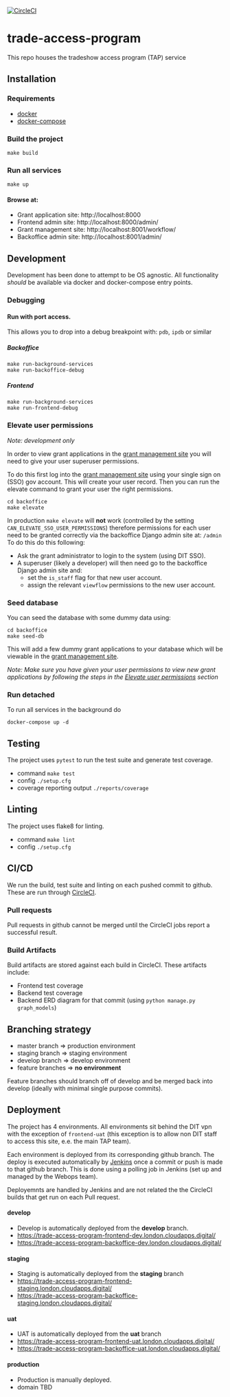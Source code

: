 [![CircleCI](https://circleci.com/gh/uktrade/trade-access-program/tree/master.svg?style=shield)](https://circleci.com/gh/uktrade/trade-access-program/tree/master)

# trade-access-program
This repo houses the tradeshow access program (TAP) service

## Installation

### Requirements
 - [docker](https://hub.docker.com/editions/community/docker-ce-desktop-mac)
 - [docker-compose](https://hub.docker.com/editions/community/docker-ce-desktop-mac)

### Build the project
```
make build
```

### Run all services 
```
make up
```

#### Browse at:
- Grant application site: http://localhost:8000
- Frontend admin site: http://localhost:8000/admin/
- Grant management site: http://localhost:8001/workflow/
- Backoffice admin site: http://localhost:8001/admin/

## Development
Development has been done to attempt to be OS agnostic. All functionality _should_ be 
available via docker and docker-compose entry points.

### Debugging
#### Run with port access.
This allows you to drop into a debug breakpoint with: `pdb`, `ipdb` or similar

##### Backoffice
```
make run-background-services
make run-backoffice-debug
```   

##### Frontend
```
make run-background-services
make run-frontend-debug
```   

### Elevate user permissions
_Note: development only_

In order to view grant applications in the [grant management site](http://localhost:8001/workflow) you will need to 
give your user superuser permissions.

To do this first log into the [grant management site](http://localhost:8001/workflow)
using your single sign on (SSO) gov account. This will create your user record. Then you 
can run the elevate command to grant your user the right permissions. 
```
cd backoffice
make elevate
```

In production `make elevate` will **not** work (controlled by the setting `CAN_ELEVATE_SSO_USER_PERMISSIONS`) therefore
permissions for each user need to be granted correctly via the backoffice Django admin site at: `/admin`
To do this do this following:
 - Ask the grant administrator to login to the system (using DIT SSO).
 - A superuser (likely a developer) will then need go to the backoffice Django admin site and:
    - set the `is_staff` flag for that new user account.
    - assign the relevant `viewflow` permissions to the new user account. 

### Seed database
You can seed the database with some dummy data using:
```
cd backoffice
make seed-db
``` 

This will add a few dummy grant applications to your database which will be viewable in the
[grant management site](http://localhost.com/workflow).

_Note: Make sure you have given your user permissions to view new grant applications by following 
the steps in the [Elevate user permissions](#elevate-user-permissions) section_  

### Run detached
To run all services in the background do
```
docker-compose up -d
```

## Testing
The project uses `pytest` to run the test suite and generate test coverage.
 - command `make test`
 - config `./setup.cfg`
 - coverage reporting output `./reports/coverage` 

## Linting
The project uses flake8 for linting.
 - command `make lint`
 - config `./setup.cfg`

## CI/CD
We run the build, test suite and linting on each pushed commit to github. These are run through [CircleCI](https://app.circleci.com/pipelines/github/uktrade/trade-access-program).

### Pull requests
Pull requests in github cannot be merged until the CircleCI jobs report a successful result.

### Build Artifacts
Build artifacts are stored against each build in CircleCI. These artifacts include:
 - Frontend test coverage
 - Backend test coverage
 - Backend ERD diagram for that commit (using `python manage.py graph_models`) 
 
## Branching strategy
 - master branch => production environment
 - staging branch => staging environment
 - develop branch => develop environment
 - feature branches => **no environment**
 
Feature branches should branch off of develop and be merged back into develop (ideally with 
minimal single purpose commits).

## Deployment
The project has 4 environments. All environments sit behind the DIT vpn with the exception of `frontend-uat` (this exception is to allow non DIT staff to access this site, e.e. the main TAP team).

Each environment is deployed from its corresponding github branch. The deploy is executed automatically by [Jenkins](https://jenkins.ci.uktrade.digital/view/Trade%20Access%20Program/) once a commit or push is made to that github branch. This is done using a polling job in Jenkins (set up and managed by the Webops team).    

Deployemnts are handled by Jenkins and are not related the the CircleCI builds that get run on each Pull request.

#### develop
- Develop is automatically deployed from the **develop** branch.
- https://trade-access-program-frontend-dev.london.cloudapps.digital/
- https://trade-access-program-backoffice-dev.london.cloudapps.digital/

#### staging
- Staging is automatically deployed from the **staging** branch
- https://trade-access-program-frontend-staging.london.cloudapps.digital/
- https://trade-access-program-backoffice-staging.london.cloudapps.digital/
    
#### uat 
- UAT is automatically deployed from the **uat** branch
- https://trade-access-program-frontend-uat.london.cloudapps.digital/
- https://trade-access-program-backoffice-uat.london.cloudapps.digital/
    
#### production 
- Production is manually deployed. 
- domain TBD
 
